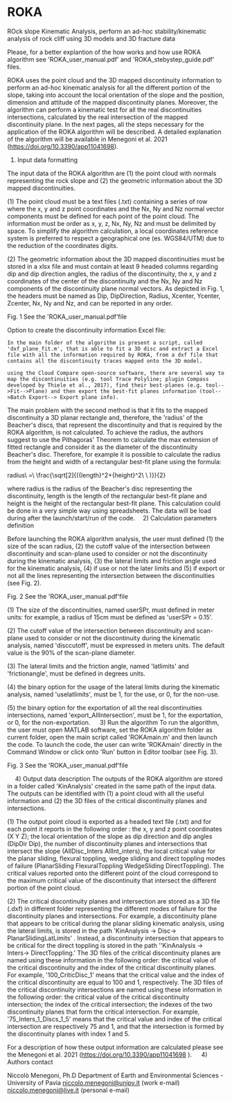 # ROKA
ROck slope Kinematic Analysis, perform an ad-hoc stability/kinematic analysis of rock cliff using 3D models and 3D fracture data


Please, for a better explantion of the how works and how use ROKA algorithm see 'ROKA_user_manual.pdf' and 'ROKA_stebystep_guide.pdf' files.

ROKA uses the point cloud and the 3D mapped discontinuity information to perform an ad-hoc kinematic analysis for all the different portion of the slope, taking into account the local orientation of the slope and the position, dimension and attitude of the mapped discontinuity planes.
Moreover, the algorithm can perform a kinematic test for all the real discontinuities intersections, calculated by the real intersection of the mapped discontinuity plane.
In the next pages, all the steps necessary for the application of the ROKA algorithm will be described.
A detailed explanation of the algorithm will be available in Menegoni et al. 2021 (https://doi.org/10.3390/app11041698).
 
1) Input data formatting

The input data of the ROKA algorithm are (1) the point cloud with normals representing the rock slope and (2) the geometric information about the 3D mapped discontinuities.

(1) The point cloud must be a text files (.txt) containing a series of row where the x, y and z point coordinates and the Nx, Ny and Nz normal vector components must be defined for each point of the point cloud. The information must be order as x, y, z, Nx, Ny, Nz and must be delimited by space. To simplify the algorithm calculation, a local coordinates reference system is preferred to respect a geographical one (es. WGS84/UTM) due to the reduction of the coordinates digits.

(2) The geometric information about the 3D mapped discontinuities must be stored in a xlsx file and must contain at least 9 headed columns regarding dip and dip direction angles, the radius of the discontinuity, the x, y and z coordinates of the center of the discontinuity and the Nx, Ny and Nz components of the discontinuity plane normal vectors. As depicted in Fig. 1, the headers must be named as Dip, DipDirection, Radius, Xcenter, Ycenter, Zcenter, Nx, Ny and Nz, and can be reported in any order.

 
Fig. 1 See the 'ROKA_user_manual.pdf'file

Option to create the discontinuity information Excel file:

	In the main folder of the algorithm is present a script, called 'dxf_plane_fit.m', that is able to fit a 3D disc and extract a Excel file with all the information required by ROKA, from a dxf file that contains all the discontinuity traces mapped onto the 3D model.

	using the Cloud Compare open-source software, there are several way to map the discontinuities (e.g. tool Trace Polyline; plugin Compass developed by Thiele et al., 2017), find their best-planes (e.g. tool-->Fit-->Plane) and then export the best-fit planes information (tool-->Batch Export--> Export plane info).

The main problem with the second method is that it fits to the mapped discontinuity a 3D planar rectangle and, therefore, the 'radius' of the Beacher's discs, that represent the discontinuity and that is required by the ROKA algorithm, is not calculated. To achieve the radius, the authors suggest to use the Pithagoras' Theorem to calculate the max extension of fitted rectangle and consider it as the diameter of the discontinuity Beacher's disc. Therefore, for example it is possible to calculate the radius from the height and width of a rectangular best-fit plane using the formula:

radius\ =\ \frac{\sqrt[2]{({length}^2+{height}^2\ \ )}}{2}

where radius is the radius of the Beacher's disc representing the discontinuity, length is the length of the rectangular best-fit plane and height is the height of the rectangular best-fit plane. This calculation could be done in a very simple way using spreadsheets.
The data will be load during after the launch/start/run of the code. 
2) Calculation parameters definition

Before launching the ROKA algorithm analysis, the user must defined (1) the size of the scan radius, (2) the cutoff value of the intersection between discontinuity and scan-plane used to consider or not the discontinuity during the kinematic analysis, (3) the lateral limits and friction angle used for the kinematic analysis, (4) if use or not the later limits and (5) if export or not all the lines representing the intersection between the discontinuities (see Fig. 2).
 
Fig. 2 See the 'ROKA_user_manual.pdf'file

(1) The size of the discontinuities, named userSPr, must defined in meter units: for example, a radius of 15cm must be defined as 'userSPr = 0.15'.

(2) The cutoff value of the intersection between discontinuity and scan-plane used to consider or not the discontinuity during the kinematic analysis, named 'disccutoff', must be expressed in meters units. The default value is the 90% of the scan-plane diameter.
	
(3) The lateral limits and the friction angle, named 'latlimits' and 'frictionangle', must be defined in degrees units.

(4) the binary option for the usage of the lateral limits during the kinematic analysis, named 'uselatlimits', must be 1, for the use, or 0, for the non-use.

(5) the binary option for the exportation of all the real discontinuities intersections, named 'export_AllIntersection', must be 1, for the exportation, or 0, for the non-exportation.
 
3) Run the algorithm
To run the algorithm, the user must open MATLAB software, set the ROKA algorithm folder as current folder, open the main script called 'ROKAmain.m' and then launch the code.
To launch the code, the user can write 'ROKAmain' directly in the Command Window or click onto 'Run' button in Editor toolbar (see Fig. 3).

 
Fig. 3 See the 'ROKA_user_manual.pdf'file

 
4) Output data description
The outputs of the ROKA algorithm are stored in a folder called 'KinAnalysis' created in the same path of the input data. The outputs can be identified with (1) a point cloud with all the useful information and (2) the 3D files of the critical discontinuity planes and intersections.

(1) The output point cloud is exported as a headed text file (.txt) and for each point it reports  in the following order : the x, y and z point coordinates (X Y Z); the local orientation of the slope as dip direction and dip angles (DipDir Dip), the number of discontinuity planes and intersections that intersect the slope (AllDisc_Inters AllInt_inters), the local critical value for the planar sliding, flexural toppling, wedge sliding and direct toppling modes of failure (PlanarSliding FlexuralToppling WedgeSliding DirectToppling).
The critical values reported onto the different point of the cloud correspond to the maximum critical value of the discontinuity that intersect the different portion of the point cloud.

(2) The critical discontinuity planes and intersection are stored as a 3D file (.dxf) in different folder representing the different modes of failure for the discontinuity planes and intersections. For example, a discontinuity plane that appears to be critical during the planar sliding kinematic analysis, using the lateral limits, is stored in the path 'KinAnalysis → Disc→ PlanarSlidingLatLimits' . Instead, a discontinuity intersection that appears to be critical for the direct toppling is stored in the path ''KinAnalysis → Inters→ DirectToppling.'
The 3D files of the critical discontinuity planes are named using these information in the following order: the critical value of the critical discontinuity and the index of the  critical discontinuity planes. For example, '100_CriticDisc_1' means that the critical value and the index of the critical discontinuity  are equal to 100 and 1, respectively.
The 3D files of the critical discontinuity intersections are named using these information in the following order: the critical value of the critical discontinuity intersection; the index of the critical intersection; the indexes of the two discontinuity planes that form the critical intersection. For example, '75_Inters_1_Discs_1_5' means that the critical value and index of the critical intersection are respectively 75 and 1, and that the intersection is formed by the discontinuity planes with index 1 and 5.

For a description of how these output information are calculated please see the Menegoni et al. 2021 (https://doi.org/10.3390/app11041698 ).
 
 4) Authors contact

Niccolò Menegoni, Ph.D
Department of Earth and Environmental Sciences - University of Pavia
niccolo.menegoni@unipv.it (work e-mail)
niccolo.menegoni@live.it (personal e-mail)
